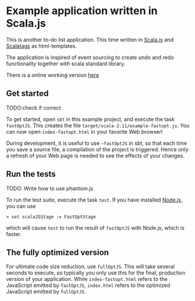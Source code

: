 

# Example application written in Scala.js


This is another to-do list application. This time written in [Scala.js](https://www.scala-js.org/) and
[Scalatags](https://github.com/lihaoyi/scalatags) as html-templates.

The application is inspired of event sourcing to create undo and redo functionality together with scala standard library.

There is a online working version [here](http://www.magnusberglund.com/scala-js-lab/)




## Get started

TODO:check if correct

To get started, open `sbt` in this example project, and execute the task
`fastOptJS`. This creates the file `target/scala-2.11/example-fastopt.js`.
You can now open `index-fastopt.html` in your favorite Web browser!

During development, it is useful to use `~fastOptJS` in sbt, so that each
time you save a source file, a compilation of the project is triggered.
Hence only a refresh of your Web page is needed to see the effects of your
changes.

## Run the tests

TODO: Write how to use phantom.js

To run the test suite, execute the task `test`. If you have installed
[Node.js](http://nodejs.org/), you can use

    > set scalaJSStage := FastOptStage

which will cause `test` to run the result of `fastOptJS` with Node.js,
which is faster.


## The fully optimized version

For ultimate code size reduction, use `fullOptJS`. This will take several
seconds to execute, so typically you only use this for the final, production
version of your application. While `index-fastopt.html` refers to the
JavaScript emitted by `fastOptJS`, `index.html` refers to the optimized
JavaScript emitted by `fullOptJS`.
